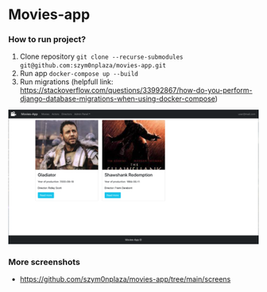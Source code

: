 # Movies-app

### How to run project?
1. Clone repository `git clone --recurse-submodules git@github.com:szym0nplaza/movies-app.git`
2. Run app `docker-compose up --build`
3. Run migrations (helpfull link: https://stackoverflow.com/questions/33992867/how-do-you-perform-django-database-migrations-when-using-docker-compose)

![alt text](https://github.com/szym0nplaza/movies-app/blob/main/screens/screen1.png)
### More screenshots
- https://github.com/szym0nplaza/movies-app/tree/main/screens
